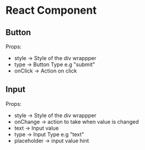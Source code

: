 # React Component

## Button

Props:

- style -> Style of the div wrappper
- type -> Button Type e.g "submit"
- onClick -> Action on click

## Input

Props:

- style -> Style of the div wrappper
- onChange -> action to take when value is changed
- text -> Input value
- type -> Input Type e.g "text"
- placeholder -> input value hint
